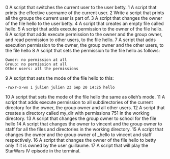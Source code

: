 0 A script that switches the current user to the user betty.
1 A script that prints the effective username of the current user.
2 Write a script that prints all the groups the current user is part of.
3 A script that changes the owner of the file hello to the user betty.
4 A script that creates an empty file called hello.
5 A script that adds execute permission to the owner of the file hello.
6 A script that adds execute permission to the owner and the group owner, and read permission to other users, to the file hello.
7 A script that adds execution permission to the owner, the group owner and the other users, to the file hello
8 A script that sets the permission to the file hello as follows:

	Owner: no permission at all
	Group: no permission at all
	Other users: all the permissions

9 A script that sets the mode of the file hello to this:

	-rwxr-x-wx 1 julien julien 23 Sep 20 14:25 hello

10 A script that sets the mode of the file hello the same as olleh’s mode.
11 A script that adds execute permission to all subdirectories of the current directory for the owner, the group owner and all other users.
12 A script that creates a directory called my_dir with permissions 751 in the working directory. 
13 A  script that changes the group owner to school for the file hello
14 A script that changes the owner to vincent and the group owner to staff for all the files and directories in the working directory.
15 A script that changes the owner and the group owner of _hello to vincent and staff respectively.
16 A script that changes the owner of the file hello to betty only if it is owned by the user guillaume.
17 A script that will play the StarWars IV episode in the terminal.
